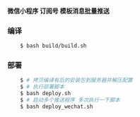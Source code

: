 

#### 微信小程序 订阅号 模板消息批量推送

### 编译

```sh
	$ bash build/build.sh
```

### 部署

```sh
	$ # 拷贝编译有后的安装包到服务器并解压配置
	$ # 执行部署脚本
	$ bash deploy.sh
	$ # 启动多个推送程序 多次执行一下脚本
	$ bash deploy_wechat.sh
```

